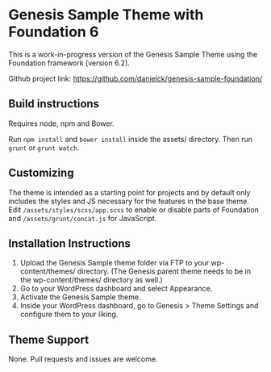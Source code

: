 # Genesis Sample Theme with Foundation 6

This is a work-in-progress version of the Genesis Sample Theme using the Foundation framework (version 6.2).

Github project link: https://github.com/danielck/genesis-sample-foundation/

## Build instructions

Requires node, npm and Bower.

Run `npm install` and `bower install` inside the assets/ directory. Then run `grunt` or `grunt watch`.

## Customizing

The theme is intended as a starting point for projects and by default only includes the styles and JS necessary for the features in the base theme. Edit `/assets/styles/scss/app.scss` to enable or disable parts of Foundation and `/assets/grunt/concat.js` for JavaScript.

## Installation Instructions

1. Upload the Genesis Sample theme folder via FTP to your wp-content/themes/ directory. (The Genesis parent theme needs to be in the wp-content/themes/ directory as well.)
2. Go to your WordPress dashboard and select Appearance.
3. Activate the Genesis Sample theme.
4. Inside your WordPress dashboard, go to Genesis > Theme Settings and configure them to your liking.


## Theme Support

None. Pull requests and issues are welcome.

